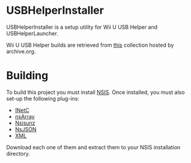 # USBHelperInstaller

USBHelperInstaller is a setup utility for Wii U USB Helper and USBHelperLauncher.

Wii U USB Helper builds are retrieved from [this](https://archive.org/details/WiiUUSBHelper) collection hosted by archive.org.

# Building

To build this project you must install [NSIS](https://nsis.sourceforge.io/Download). Once installed, you must also set-up the following plug-ins:

* [INetC](https://nsis.sourceforge.io/Inetc_plug-in)
* [nsArray](https://nsis.sourceforge.io/Arrays_in_NSIS#nsArray_plug-in)
* [Nsisunz](https://nsis.sourceforge.io/Nsisunz_plug-in)
* [NsJSON](https://nsis.sourceforge.io/NsJSON_plug-in)
* [XML](https://nsis.sourceforge.io/XML_plug-in)

Download each one of them and extract them to your NSIS installation directory. 
